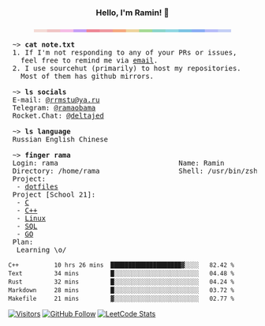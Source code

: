 <h3 align="center">
	Hello, I'm Ramin! 👋
</h3>

<p align="center">
  <img src="./assets/sp.png"  width="400" />
</p>

<pre>
 ~> <strong>cat note.txt</strong>
 1. If I'm not responding to any of your PRs or issues,
   feel free to remind me via <a href="mailto:rrmstu@ya.ru">email</a>.
 2. I use sourcehut (primarily) to host my repositories.
   Most of them has github mirrors.
 
 ~> <strong>ls socials</strong>
 E-mail: <a href="mailto:rrmstu@ya.ru">@rrmstu@ya.ru</a>
 Telegram: <a href="https://t.me/ramaobama">@ramaobama</a>
 Rocket.Chat: <a href="deltajed@student.21-school.ru">@deltajed</a>

 ~> <strong>ls language</strong> 
 Russian English Chinese

 ~> <strong>finger rama</strong>
 Login: rama                             Name: Ramin
 Directory: /home/rama                   Shell: /usr/bin/zsh
 Project:
  - <a href="https://github.com/RamaObama/dotfiles">dotfiles</a>
 Project [School 21]:
  - <a href ="https://github.com/RamaObama/s21_C">C</a>
  - <a href ="https://github.com/RamaObama/s21_CPP">C++</a>
  - <a href ="https://github.com/RamaObama/s21_devops">Linux</a>
  - <a href ="https://github.com/RamaObama/s21_SQL">SQL</a>
  - <a href ="https://github.com/RamaObama/s21_GO">GO</a>
 Plan:
  Learning \o/
</pre>

<!--START_SECTION:waka-->

```txt
C++          10 hrs 26 mins  ████████████████████▓░░░░   82.42 %
Text         34 mins         █░░░░░░░░░░░░░░░░░░░░░░░░   04.48 %
Rust         32 mins         █░░░░░░░░░░░░░░░░░░░░░░░░   04.24 %
Markdown     28 mins         █░░░░░░░░░░░░░░░░░░░░░░░░   03.72 %
Makefile     21 mins         ▓░░░░░░░░░░░░░░░░░░░░░░░░   02.77 %
```

<!--END_SECTION:waka-->

[![Visitors](https://shields-io-visitor-counter.herokuapp.com/badge?page=RamaObama.RamaObama&label=visitors&logo=Codeforces&style=for-the-badge&labelColor=black&color=forestgreen)](https://github.com/RamaObama)
[![GitHub Follow](https://img.shields.io/github/followers/RamaObama?label=followers&logo=github&style=for-the-badge&labelColor=black)](https://github.com/RamaObama)
[![LeetCode Stats](https://img.shields.io/badge/dynamic/json?style=for-the-badge&labelColor=black&color=darkorange&label=Solved&query=solvedOverTotal&url=https%3A%2F%2Fleetcode-badge.vercel.app%2Fapi%2Fusers%2FRamaObama&logo=leetcode&logoColor=yellow)](https://leetcode.com/RamaObama/)
